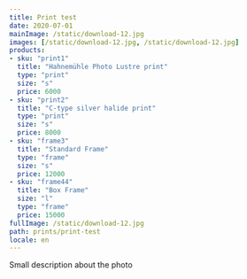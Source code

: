 ```yaml
---
title: Print test
date: 2020-07-01
mainImage: /static/download-12.jpg
images: [/static/download-12.jpg, /static/download-12.jpg]
products: 
- sku: "print1"
  title: "Hahnemühle Photo Lustre print"
  type: "print"
  size: "s"
  price: 6000
- sku: "print2"
  title: "C-type silver halide print"
  type: "print"
  size: "s"
  price: 8000
- sku: "frame3"
  title: "Standard Frame"
  type: "frame"
  size: "s"
  price: 12000
- sku: "frame44"
  title: "Box Frame" 
  size: "l"
  type: "frame"
  price: 15000
fullImage: /static/download-12.jpg
path: prints/print-test
locale: en
---
```

Small description about the photo